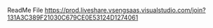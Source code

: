 ReadMe File
https://prod.liveshare.vsengsaas.visualstudio.com/join?131A3C389F21030C679CE0E53124D1274061 